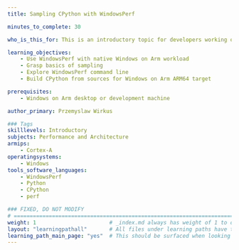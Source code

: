 ```yaml
---
title: Sampling CPython with WindowsPerf

minutes_to_complete: 30

who_is_this_for: This is an introductory topic for developers working on laptops and desktops and new to the Arm architecture.

learning_objectives:
    - Use WindowsPerf with native Windows on Arm workload
    - Grasp basics of sampling
    - Explore WindowsPerf command line
    - Build CPython from sources for Windows on Arm ARM64 target

prerequisites:
    - Windows on Arm desktop or development machine

author_primary: Przemyslaw Wirkus

### Tags
skilllevels: Introductory
subjects: Performance and Architecture
armips:
    - Cortex-A
operatingsystems:
    - Windows
tools_software_languages:
    - WindowsPerf
    - Python
    - CPython
    - perf

### FIXED, DO NOT MODIFY
# ================================================================================
weight: 1                       # _index.md always has weight of 1 to order correctly
layout: "learningpathall"       # All files under learning paths have this same wrapper
learning_path_main_page: "yes"  # This should be surfaced when looking for related content. Only set for _index.md of learning path content.
---
```

